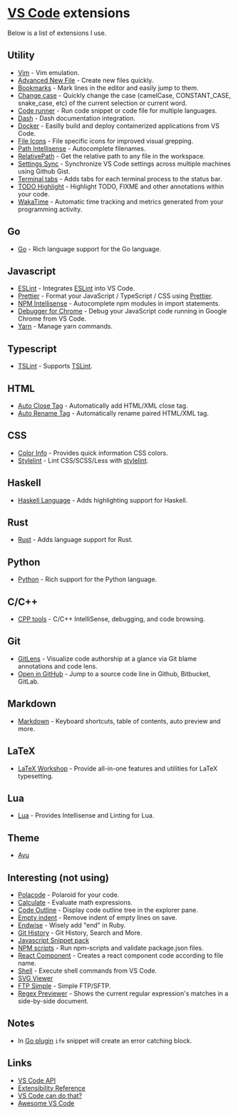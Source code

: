 # [VS Code](https://github.com/Microsoft/vscode) extensions
Below is a list of extensions I use.

## Utility
- [Vim](https://github.com/VSCodeVim/Vim) - Vim emulation.
- [Advanced New File](https://github.com/dkundel/vscode-new-file) - Create new files quickly.
- [Bookmarks](https://github.com/alefragnani/vscode-bookmarks) - Mark lines in the editor and easily jump to them.
- [Change case](https://github.com/wmaurer/vscode-change-case) - Quickly change the case (camelCase, CONSTANT_CASE, snake_case, etc) of the current selection or current word.
- [Code runner](https://github.com/formulahendry/vscode-code-runner) - Run code snippet or code file for multiple languages.
- [Dash](https://github.com/deerawan/vscode-dash) - Dash documentation integration.
- [Docker](https://github.com/microsoft/vscode-docker) - Easilly build and deploy containerized applications from VS Code.
- [File Icons](https://github.com/file-icons/vscode) - File specific icons for improved visual grepping.
- [Path Intellisense](https://github.com/ChristianKohler/PathIntellisense) - Autocomplete filenames.
- [RelativePath](https://github.com/jakob101/RelativePath) - Get the relative path to any file in the workspace.
- [Settings Sync](https://github.com/shanalikhan/code-settings-sync) - Synchronize VS Code settings across multiple machines using Github Gist.
- [Terminal tabs](https://github.com/Tyriar/vscode-terminal-tabs) - Adds tabs for each terminal process to the status bar.
- [TODO Highlight](https://github.com/wayou/vscode-todo-highlight) - Highlight TODO, FIXME and other annotations within your code.
- [WakaTime](https://github.com/wakatime/vscode-wakatime) - Automatic time tracking and metrics generated from your programming activity.

## Go
- [Go](https://github.com/Microsoft/vscode-go) - Rich language support for the Go language.

## Javascript
- [ESLint](https://github.com/Microsoft/vscode-eslint) - Integrates [ESLint](http://eslint.org/) into VS Code.
- [Prettier](https://github.com/prettier/prettier-vscode) - Format your JavaScript / TypeScript / CSS using [Prettier](https://github.com/prettier/prettier).
- [NPM Intellisense](https://github.com/ChristianKohler/NpmIntellisense) - Autocomplete npm modules in import statements.
- [Debugger for Chrome](https://github.com/Microsoft/vscode-chrome-debug) - Debug your JavaScript code running in Google Chrome from VS Code.
- [Yarn](https://github.com/gamunu/vscode-yarn) - Manage yarn commands.

## Typescript
- [TSLint](https://github.com/Microsoft/vscode-tslint) - Supports [TSLint](https://palantir.github.io/tslint/).

## HTML
- [Auto Close Tag](https://github.com/formulahendry/vscode-auto-close-tag) - Automatically add HTML/XML close tag.
- [Auto Rename Tag](https://github.com/formulahendry/vscode-auto-rename-tag) - Automatically rename paired HTML/XML tag.

## CSS
- [Color Info](https://github.com/mattbierner/vscode-color-info) - Provides quick information CSS colors.
- [Stylelint](https://github.com/shinnn/vscode-stylelint) - Lint CSS/SCSS/Less with [stylelint](https://stylelint.io/).

## Haskell
- [Haskell Language](https://github.com/JustusAdam/language-haskell) - Adds highlighting support for Haskell.

## Rust
- [Rust](https://github.com/rust-lang-nursery/rls-vscode) - Adds language support for Rust.

## Python
- [Python](https://github.com/Microsoft/vscode-python) - Rich support for the Python language.

## C/C++
- [CPP tools](https://github.com/Microsoft/vscode-cpptools) - C/C++ IntelliSense, debugging, and code browsing.

## Git
- [GitLens](https://github.com/eamodio/vscode-gitlens) - Visualize code authorship at a glance via Git blame annotations and code lens.
- [Open in GitHub](https://github.com/ziyasal/vscode-open-in-github) - Jump to a source code line in Github, Bitbucket, GitLab.

## Markdown
- [Markdown](https://github.com/neilsustc/vscode-markdown) - Keyboard shortcuts, table of contents, auto preview and more.

## LaTeX
- [LaTeX Workshop](https://github.com/James-Yu/LaTeX-Workshop) - Provide all-in-one features and utilities for LaTeX typesetting.

## Lua
- [Lua](https://github.com/trixnz/vscode-lua) - Provides Intellisense and Linting for Lua.

## Theme
- [Ayu](https://github.com/teabyii/vscode-ayu)

## Interesting (not using)
- [Polacode](https://github.com/octref/polacode) - Polaroid for your code.
- [Calculate](https://github.com/andrewcarreiro/vscode-calculate) - Evaluate math expressions.
- [Code Outline](https://github.com/patrys/vscode-code-outline) - Display code outline tree in the explorer pane.
- [Empty indent](https://github.com/DmitryDorofeev/vscode-empty-indent) - Remove indent of empty lines on save.
- [Endwise](https://github.com/kaiwood/vscode-endwise) - Wisely add "end" in Ruby.
- [Git History](https://github.com/DonJayamanne/gitHistoryVSCode) - Git History, Search and More.
- [Javascript Snippet pack](https://github.com/akamud/vscode-javascript-snippet-pack)
- [NPM scripts](https://github.com/Microsoft/vscode-npm-scripts) - Run npm-scripts and validate package.json files.
- [React Component](https://github.com/remicass/vscode-exts/tree/master/react-component) - Creates a react component code according to file name.
- [Shell](https://github.com/bbenoist/vscode-shell) - Execute shell commands from VS Code.
- [SVG Viewer](https://github.com/cssho/vscode-svgviewer)
- [FTP Simple](https://github.com/humy2833/FTP-Simple) - Simple FTP/SFTP.
- [Regex Previewer](https://github.com/chrmarti/vscode-regex) - Shows the current regular expression's matches in a side-by-side document.

## Notes
- In [Go plugin](https://github.com/Microsoft/vscode-go) `ife` snippet will create an error catching block.

## Links
- [VS Code API](https://code.visualstudio.com/Docs/extensionAPI/vscode-api)
- [Extensibility Reference](https://code.visualstudio.com/docs/extensionAPI/overview)
- [VS Code can do that?](https://vscodecandothat.com/)
- [Awesome VS Code](https://github.com/viatsko/awesome-vscode#readme)